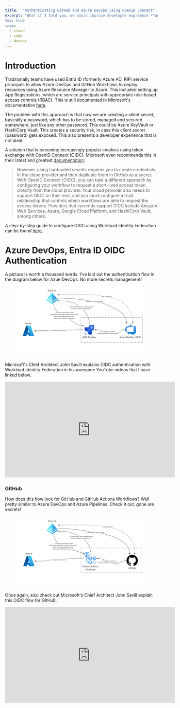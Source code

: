 ```yaml
---
title:  "Authenticating GitHub and Azure DevOps using OpenID Connect"
excerpt: "What if I told you, we could improve developer exprience **and** security with your DevOps pipelines?  Enter OpenID Connect (OIDC) to the rescue!"
toc: true
tags:
  - cloud
  - code
  - devops
---
```


# Introduction

Traditionally teams have used Entra ID (formerly Azure AD, RIP) service principals to allow Azure DevOps and GitHub Workflows to deploy resources using Azure Resource Manager to Azure.  This included setting up App Registrations, which are service principals with appropriate role-based access controls (RBAC).  This is still documented in Microsoft's documentation [here](https://learn.microsoft.com/en-us/azure/devops/pipelines/library/connect-to-azure?view=azure-devops#create-an-azure-resource-manager-service-connection-that-uses-a-service-principal-secret). 

The problem with this approach is that now we are creating a client secret, basically a password, which has to be stored, managed and secured somewhere, just like any other password.  This could be Azure KeyVault or HashiCorp Vault.  This creates a security risk, in case this client secret (password) gets exposed.  This also presents a developer experience that is not ideal.

A solution that is becoming increasingly popular involves using token exchange with OpenID Connect (OIDC). Microsoft even recommends this in their latest and greatest [documentation](https://docs.github.com/en/actions/deployment/security-hardening-your-deployments/about-security-hardening-with-openid-connect):

>However, using hardcoded secrets requires you to create credentials in the cloud provider and then duplicate them in GitHub as a secret. With OpenID Connect (OIDC), you can take a different approach by configuring your workflow to request a short-lived access token directly from the cloud provider. Your cloud provider also needs to support OIDC on their end, and you must configure a trust relationship that controls which workflows are able to request the access tokens. Providers that currently support OIDC include Amazon Web Services, Azure, Google Cloud Platform, and HashiCorp Vault, among others.

A step-by-step guide to configure OIDC using Workload Identity Federation can be found [here](https://learn.microsoft.com/en-us/azure/devops/pipelines/library/connect-to-azure?view=azure-devops#create-an-azure-resource-manager-service-connection-that-uses-workload-identity-federation).

# Azure DevOps, Entra ID OIDC Authentication
A picture is worth a thousand words.  I've laid out the authentication flow in the diagram below for Azue DevOps.  No more secrets management!

<figure>
    <a href="/assets/images/azure-devops-oidc.jpg"><img src="/assets/images/azure-devops-oidc.jpg"></a>
</figure>

Microsoft's Chief Architect John Savill explains OIDC authentication with Workload Identity Federation in his awesome YouTube videos that I have linked below.  

<iframe width="560" height="315" src="https://www.youtube.com/embed/saTUeR_U3lA?si=r3OMGYwt5DVX3Iii" title="YouTube video player" frameborder="0" allow="accelerometer; autoplay; clipboard-write; encrypted-media; gyroscope; picture-in-picture; web-share" allowfullscreen></iframe>

### GitHub
How does this flow look for GitHub and GitHub Actions Workflows?  Well pretty similar to Azure DevOps and Azure Pipelines.  Check it out, gone are secrets!

<figure>
    <a href="/assets/images/github-oidc.jpg"><img src="/assets/images/github-oidc.jpg"></a>
</figure>

Once again, also check out Microsoft's Chief Architect John Savill explain this OIDC flow for GitHub.

<iframe width="560" height="315" src="https://www.youtube.com/embed/XkhkkLBkAT4?si=faDeaiViVhgPyBxA" title="YouTube video player" frameborder="0" allow="accelerometer; autoplay; clipboard-write; encrypted-media; gyroscope; picture-in-picture; web-share" allowfullscreen></iframe>

